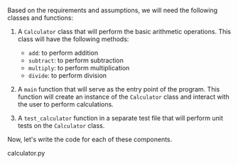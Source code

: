 Based on the requirements and assumptions, we will need the following classes and functions:

1. A `Calculator` class that will perform the basic arithmetic operations. This class will have the following methods:
   - `add`: to perform addition
   - `subtract`: to perform subtraction
   - `multiply`: to perform multiplication
   - `divide`: to perform division

2. A `main` function that will serve as the entry point of the program. This function will create an instance of the `Calculator` class and interact with the user to perform calculations.

3. A `test_calculator` function in a separate test file that will perform unit tests on the `Calculator` class.

Now, let's write the code for each of these components.

calculator.py
